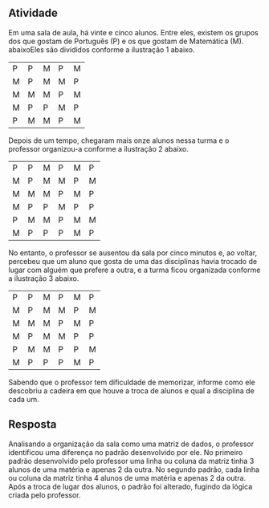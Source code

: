 ## Atividade

Em uma sala de aula, há vinte e cinco alunos.
Entre eles, existem os grupos dos que gostam de Português (P) e os que gostam de Matemática (M).
abaixoEles são divididos conforme a ilustração 1 abaixo.

|   |   |   |   |   |
|---|---|---|---|---|
| P | P | M | P | M |
| M | P | M | M | P |
| M | M | M | P | M |
| M | P | P | M | P |
| P | M | M | P | M |

Depois de um tempo, chegaram mais onze alunos nessa turma e o professor organizou-a conforme a ilustração 2 abaixo.

|   |   |   |   |   |   |
|---|---|---|---|---|---|
| P | P | M | P | M | P |
| M | P | M | M | P | M |
| M | M | M | P | M | P |
| M | P | P | M | P | P |
| P | M | M | P | M | M |
| M | P | P | P | M | P |

No entanto, o professor se ausentou da sala por cinco minutos e, ao voltar, percebeu que um aluno que gosta de uma das disciplinas havia trocado de lugar com alguém que prefere a outra, e a turma ficou organizada conforme a ilustração 3 abaixo.

|   |   |   |   |   |   |
|---|---|---|---|---|---|
| P | P | M | P | M | P |
| M | P | M | M | P | M |
| M | M | M | P | M | P |
| M | P | M | M | P | P |
| P | M | M | P | P | M |
| M | P | P | P | M | P |

Sabendo que o professor tem dificuldade de memorizar, informe como ele descobriu a cadeira em que houve a troca de alunos e qual a disciplina de cada um.

## Resposta

Analisando a organização da sala como uma matriz de dados, o professor identificou uma diferença no padrão desenvolvido por ele.
No primeiro padrão desenvolvido pelo professor uma linha ou coluna da matriz tinha 3 alunos de uma matéria e apenas 2 da outra.
No segundo padrão, cada linha ou coluna da matriz tinha 4 alunos de uma matéria e apenas 2 da outra.
Após a troca de lugar dos alunos, o padrão foi alterado, fugindo da lógica criada pelo professor.